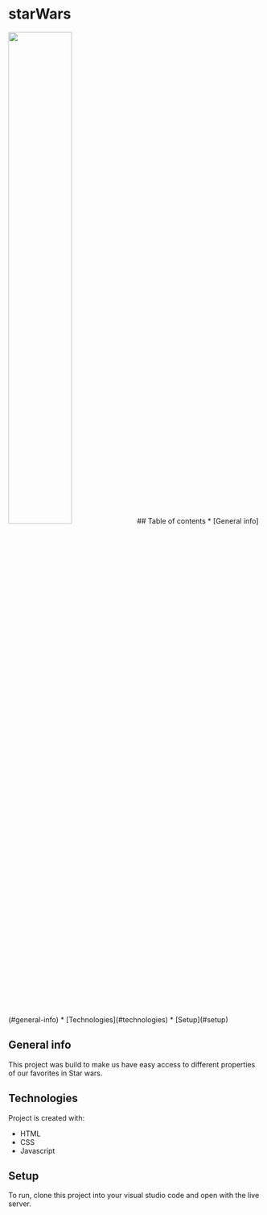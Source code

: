  # starWars
 <img src= "https://th.bing.com/th/id/R.171057266971967defb395ce23f2bb9c?rik=G9sxRYUdMIDv3w&riu=http%3a%2f%2fwww.clipartbest.com%2fcliparts%2f9iR%2fg9R%2f9iRg9RBkT.png&ehk=cmVI2Tp1hqBMKbWWEZVt2i7EE40gOltvES%2bUH6pFEuE%3d&risl=&pid=ImgRaw&r=0" style="width: 50%;">
 ## Table of contents
* [General info](#general-info)
* [Technologies](#technologies)
* [Setup](#setup)

## General info
This project was build to make us have easy access to different properties of our favorites in Star wars.
	
## Technologies
Project is created with:
* HTML
* CSS
* Javascript
## Setup
To run, clone this project into your visual studio code and open with the live server.
